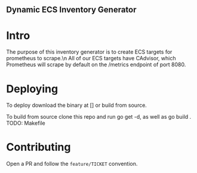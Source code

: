 ## Dynamic ECS Inventory Generator
# Intro
The purpose of this inventory generator is to create ECS targets for prometheus to scrape.\n
All of our ECS targets have CAdvisor, which Prometheus will scrape by default on the /metrics endpoint of port 8080.

# Deploying
To deploy download the binary at [] or build from source.

To build from source clone this repo and run go get -d, as well as go build .
TODO: Makefile

# Contributing
Open a PR and follow the `feature/TICKET` convention.
